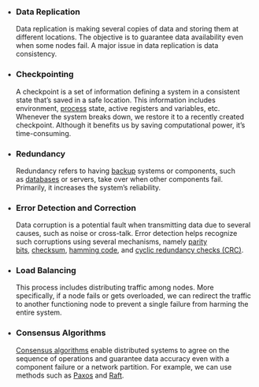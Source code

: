 
- ###  Data Replication 
  Data replication is making several copies of data and storing them at different locations. The objective is to guarantee data availability even when some nodes fail. A major issue in data replication is data consistency.
- ### Checkpointing 
  A checkpoint is a set of information defining a system in a consistent state that’s saved in a safe location. This information includes environment, [process](https://www.baeldung.com/cs/process-lifecycle) state, active registers and variables, etc. Whenever the system breaks down, we restore it to a recently created checkpoint. Although it benefits us by saving computational power, it’s time-consuming.
- ### Redundancy 
  Redundancy refers to having [backup](https://www.baeldung.com/cs/backup-policies) systems or components, such as [databases](https://www.baeldung.com/cs/microservices-db-design) or servers, take over when other components fail. Primarily, it increases the system’s reliability.
- ### Error Detection and Correction 
  Data corruption is a potential fault when transmitting data due to several causes, such as noise or cross-talk. Error detection helps recognize such corruptions using several mechanisms, namely [parity bits](https://www.baeldung.com/cs/calculating-parity-bit), [checksum](https://www.baeldung.com/cs/tcp-checksum-errors), [hamming code](https://www.baeldung.com/cs/hamming-code-error-detection-correction), and [cyclic redundancy checks (CRC)](https://www.baeldung.com/cs/crc-vs-checksum#whats-a-cyclic-redundancy-check).
- ### Load Balancing 
  This process includes distributing traffic among nodes. More specifically, if a node fails or gets overloaded, we can redirect the traffic to another functioning node to prevent a single failure from harming the entire system.
- ### Consensus Algorithms 
  [Consensus algorithms](https://www.baeldung.com/cs/consensus-algorithms-distributed-systems) enable distributed systems to agree on the sequence of operations and guarantee data accuracy even with a component failure or a network partition. For example, we can use methods such as [Paxos](https://lamport.azurewebsites.net/pubs/paxos-simple.pdf) and [Raft](https://raft.github.io/raft.pdf).
